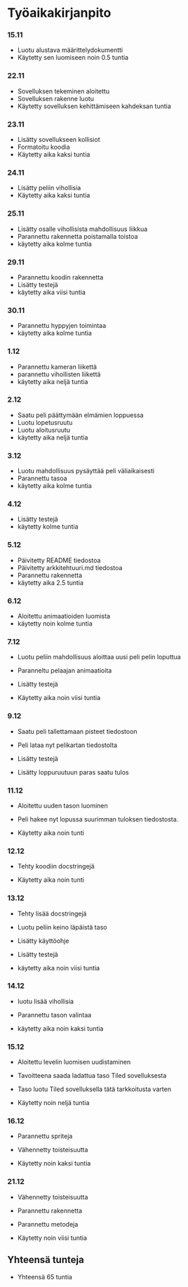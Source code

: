 # Työaikakirjanpito

### 15.11

- Luotu alustava määrittelydokumentti
- Käytetty sen luomiseen noin 0.5 tuntia

### 22.11

- Sovelluksen tekeminen aloitettu
- Sovelluksen rakenne luotu
- Käytetty sovelluksen kehittämiseen kahdeksan tuntia

### 23.11

- Lisätty sovellukseen kollisiot
- Formatoitu koodia
- Käytetty aika kaksi tuntia

### 24.11

- Lisätty peliin vihollisia
- Käytetty aika kaksi tuntia

### 25.11

- Lisätty osalle vihollisista mahdollisuus liikkua
- Parannettu rakennetta poistamalla toistoa
- käytetty aika kolme tuntia

### 29.11

- Parannettu koodin rakennetta
- Lisätty testejä
- käytetty aika viisi tuntia

### 30.11

- Parannettu hyppyjen toimintaa
- käytetty aika kolme tuntia

### 1.12

- Parannettu kameran liikettä
- parannettu vihollisten liikettä
- käytetty aika neljä tuntia

### 2.12

- Saatu peli päättymään elmämien loppuessa
- Luotu lopetusruutu
- Luotu aloitusruutu
- käytetty aika neljä tuntia

### 3.12

- Luotu mahdollisuus pysäyttää peli väliaikaisesti
- Parannettu tasoa
- käytetty aika kolme tuntia

### 4.12

- Lisätty testejä
- käytetty kolme tuntia

### 5.12

- Päivitetty README tiedostoa
- Päivitetty arkkitehtuuri.md tiedostoa
- Parannettu rakennetta
- käytetty aika 2.5 tuntia

### 6.12

- Aloitettu animaatioiden luomista
- käytetty noin kolme tuntia

### 7.12

- Luotu peliin mahdollisuus aloittaa uusi peli pelin loputtua

- Paranneltu pelaajan animaatioita

- Lisätty testejä

- Käytetty aika noin viisi tuntia

### 9.12

- Saatu peli tallettamaan pisteet tiedostoon

- Peli lataa nyt pelikartan tiedostolta

- Lisätty testejä

- Lisätty loppuruutuun paras saatu tulos

### 11.12

- Aloitettu uuden tason luominen

- Peli hakee nyt lopussa suurimman tuloksen tiedostosta.

- Käytetty aika noin tunti

### 12.12

- Tehty koodiin docstringejä

- Käytetty aika noin tunti

### 13.12

- Tehty lisää docstringejä

- Luotu peliin keino läpäistä taso

- Lisätty käyttöohje

- Lisätty testejä

- käytetty aika noin viisi tuntia

### 14.12

- luotu lisää vihollisia

- Parannettu tason valintaa

- käytetty aika noin kaksi tuntia

### 15.12

- Aloitettu levelin luomisen uudistaminen

- Tavoitteena saada ladattua taso Tiled sovelluksesta

- Taso luotu Tiled sovelluksella tätä tarkkoitusta varten

- Käytetty noin neljä tuntia

### 16.12

- Parannettu spriteja

- Vähennetty toisteisuutta

- Käytetty noin kaksi tuntia

### 21.12

- Vähennetty toisteisuutta

- Parannettu rakennetta

- Parannettu metodeja

- Käytetty noin viisi tuntia

## Yhteensä tunteja

- Yhteensä 65 tuntia
